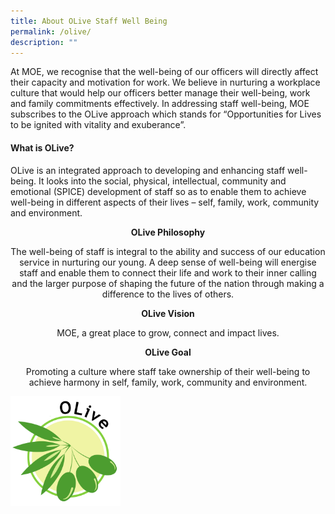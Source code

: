 ```yaml
---
title: About OLive Staff Well Being
permalink: /olive/
description: ""
---
```

At MOE, we recognise that the well-being of our officers will directly affect their capacity and motivation for work. We believe in nurturing a workplace culture that would help our officers better manage their well-being, work and family commitments effectively. In addressing staff well-being, MOE subscribes to the OLive approach which stands for “Opportunities for Lives to be ignited with vitality and exuberance”.  

#### What is OLive?

OLive is an integrated approach to developing and enhancing staff well-being. It looks into the social, physical, intellectual, community and emotional (SPICE) development of staff so as to enable them to achieve well-being in different aspects of their lives – self, family, work, community and environment.

<p style="text-align:center;"><strong>OLive Philosophy</strong></p>

<p style="text-align:center;">The well-being of staff is integral to the ability and success of our education service in nurturing our young. A deep sense of well-being will energise staff and enable them to connect their life and work to their inner calling and the larger purpose of shaping the future of the nation through making a difference to the lives of others.</p>

<p style="text-align:center;"><strong>OLive Vision</strong></p>

<p style="text-align:center;">MOE, a great place to grow, connect and impact lives.</p>

<p style="text-align:center;"><strong>OLive Goal</strong></p>

<p style="text-align:center;">Promoting a culture where staff take ownership of their well-being to achieve harmony in self, family, work, community and environment.</p>


<style>  
img {  
  display: block;  
  margin-left: auto;  
  margin-right: auto;  
}  
</style>  
<body><img src="/images/moeolive_logo.png" alt="OLive Staff Well Being" style="width:35%;">  
  
</body>